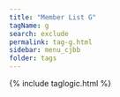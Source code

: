 ```yaml
---
title: "Member List G"
tagName: g
search: exclude
permalink: tag-g.html
sidebar: menu_cjbb
folder: tags
---
```

{% include taglogic.html %}
